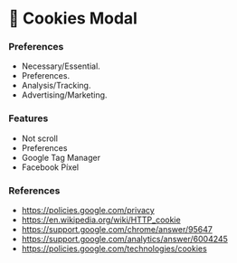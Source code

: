 # 🍪 Cookies Modal

###  Preferences
- Necessary/Essential.
- Preferences.
- Analysis/Tracking.
- Advertising/Marketing.

### Features
- Not scroll
- Preferences
- Google Tag Manager
- Facebook Píxel

### References
- https://policies.google.com/privacy
- https://en.wikipedia.org/wiki/HTTP_cookie
- https://support.google.com/chrome/answer/95647
- https://support.google.com/analytics/answer/6004245
- https://policies.google.com/technologies/cookies